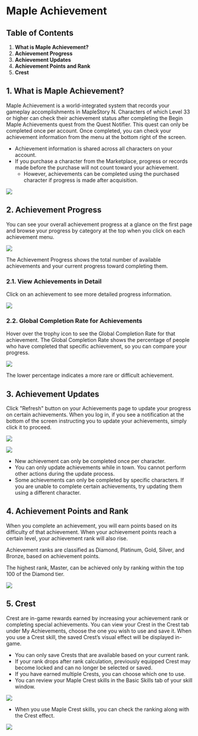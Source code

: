 # Maple Achievement
## Table of Contents
1.  **What is Maple Achievement?**
2.  **Achievement Progress**
3.  **Achievement Updates**
4.  **Achievement Points and Rank**
5.  **Crest**
## 1. What is Maple Achievement?

Maple Achievement is a world-integrated system that records your gameplay accomplishments in MapleStory N. Characters of which Level 33 or higher can check their achievement status after completing the Begin Maple Achievements quest from the Quest Notifier. This quest can only be completed once per account. Once completed, you can check your achievement information from the menu at the bottom right of the screen.

*   Achievement information is shared across all characters on your account.
*   If you purchase a character from the Marketplace, progress or records made before the purchase will not count toward your achievement.
    *   However, achievements can be completed using the purchased character if progress is made after acquisition.

![](images/msn-101/beginners-guide/monster-and-dungeon/image_1747236357626_632.png)

## 2. Achievement Progress

You can see your overall achievement progress at a glance on the first page and browse your progress by category at the top when you click on each achievement menu.

![](images/msn-101/beginners-guide/monster-and-dungeon/image_1747236357626_400.png)

The Achievement Progress shows the total number of available achievements and your current progress toward completing them.

### 2.1. View Achievements in Detail

Click on an achievement to see more detailed progress information.

![](images/msn-101/beginners-guide/monster-and-dungeon/image_1747236357627_190.png)

### 2.2. Global Completion Rate for Achievements

Hover over the trophy icon to see the Global Completion Rate for that achievement. The Global Completion Rate shows the percentage of people who have completed that specific achievement, so you can compare your progress.

![](images/msn-101/beginners-guide/monster-and-dungeon/image_1747236357627_373.png)

The lower percentage indicates a more rare or difficult achievement.

## 3. Achievement Updates

Click "Refresh" button on your Achievements page to update your progress on certain achievements. When you log in, if you see a notification at the bottom of the screen instructing you to update your achievements, simply click it to proceed.

![](images/msn-101/beginners-guide/monster-and-dungeon/image_1747236357627_856.png)

![](images/msn-101/beginners-guide/monster-and-dungeon/image_1747236357627_793.png)

*   New achievement can only be completed once per character.
*   You can only update achievements while in town. You cannot perform other actions during the update process.
*   Some achievements can only be completed by specific characters. If you are unable to complete certain achievements, try updating them using a different character.
## 4. Achievement Points and Rank

When you complete an achievement, you will earn points based on its difficulty of that achievement. When your achievement points reach a certain level, your achievement rank will also rise.

Achievement ranks are classified as Diamond, Platinum, Gold, Silver, and Bronze, based on achievement points.

The highest rank, Master, can be achieved only by ranking within the top 100 of the Diamond tier.

![](images/msn-101/beginners-guide/monster-and-dungeon/image_1747236357627_520.png)

## 5. Crest

Crest are in-game rewards earned by increasing your achievement rank or completing special achievements. You can view your Crest in the Crest tab under My Achievements, choose the one you wish to use and save it. When you use a Crest skill, the saved Crest’s visual effect will be displayed in-game.

*   You can only save Crests that are available based on your current rank.
*   If your rank drops after rank calculation, previously equipped Crest may become locked and can no longer be selected or saved.
*   If you have earned multiple Crests, you can choose which one to use.
*   You can review your Maple Crest skills in the Basic Skills tab of your skill window.

![](images/msn-101/beginners-guide/monster-and-dungeon/image_1747236357627_657.png)

*   When you use Maple Crest skills, you can check the ranking along with the Crest effect.

![](images/msn-101/beginners-guide/monster-and-dungeon/image_1747236357627_36.png)